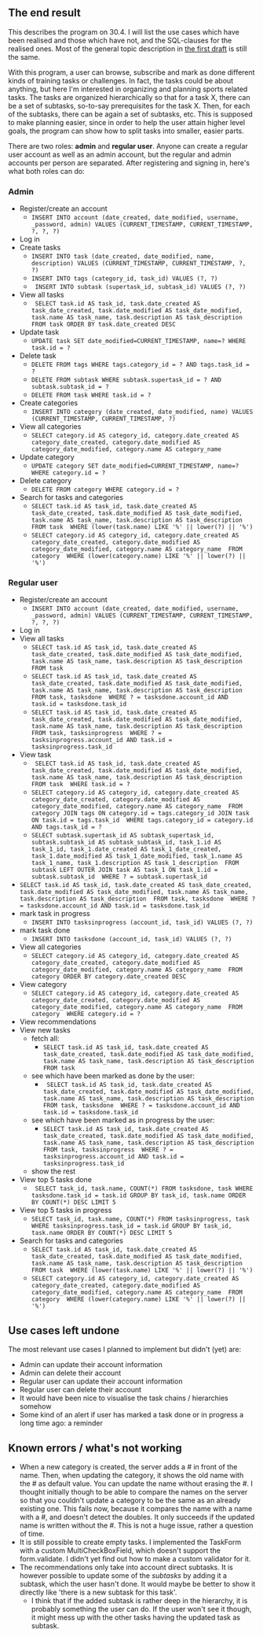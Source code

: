 ## The end result

This describes the program on 30.4. I will list the use cases which have been realised and those which have not, and the SQL-clauses for the realised ones. Most of the general topic description in [the first draft](./description.md) is still the same.

With this program, a user can browse, subscribe and mark as done different kinds of training tasks or challenges. In fact, the tasks could be about anything, but here I'm interested in organizing and planning sports related tasks. The tasks are organized hierarchically so that for a task X, there can be a set of subtasks, so-to-say prerequisites for the task X. Then, for each of the subtasks, there can be again a set of subtasks, etc. This is supposed to make planning easier, since in order to help the user attain higher level goals, the program can show how to split tasks into smaller, easier parts.

There are two roles: **admin** and **regular user**. Anyone can create a regular user account as well as an admin account, but the regular and admin accounts per person are separated. After registering and signing in, here's what both roles can do:

### Admin

- Register/create an account
    - `INSERT INTO account (date_created, date_modified, username, _password, admin) VALUES (CURRENT_TIMESTAMP, CURRENT_TIMESTAMP, ?, ?, ?)`
- Log in
- Create tasks
    - `INSERT INTO task (date_created, date_modified, name, description) VALUES (CURRENT_TIMESTAMP, CURRENT_TIMESTAMP, ?, ?)`
    - `INSERT INTO tags (category_id, task_id) VALUES (?, ?)`
    - ` INSERT INTO subtask (supertask_id, subtask_id) VALUES (?, ?)`
- View all tasks
    - ` SELECT task.id AS task_id, task.date_created AS task_date_created, task.date_modified AS task_date_modified, task.name AS task_name, task.description AS task_description 
FROM task ORDER BY task.date_created DESC`
- Update task
    - `UPDATE task SET date_modified=CURRENT_TIMESTAMP, name=? WHERE task.id = ?`
- Delete task
    - `DELETE FROM tags WHERE tags.category_id = ? AND tags.task_id = ?`
    - `DELETE FROM subtask WHERE subtask.supertask_id = ? AND subtask.subtask_id = ?`
    - `DELETE FROM task WHERE task.id = ?`
- Create categories
    - `INSERT INTO category (date_created, date_modified, name) VALUES (CURRENT_TIMESTAMP, CURRENT_TIMESTAMP, ?)`
- View all categories
    - `SELECT category.id AS category_id, category.date_created AS category_date_created, category.date_modified AS category_date_modified, category.name AS category_name`
- Update category
    - `UPDATE category SET date_modified=CURRENT_TIMESTAMP, name=? WHERE category.id = ?`
- Delete category
    - `DELETE FROM category WHERE category.id = ?`
- Search for tasks and categories
    - `SELECT task.id AS task_id, task.date_created AS task_date_created, task.date_modified AS task_date_modified, task.name AS task_name, task.description AS task_description 
FROM task 
WHERE (lower(task.name) LIKE '%' || lower(?) || '%')`
    - `SELECT category.id AS category_id, category.date_created AS category_date_created, category.date_modified AS category_date_modified, category.name AS category_name 
FROM category 
WHERE (lower(category.name) LIKE '%' || lower(?) || '%')`

### Regular user

- Register/create an account
    - `INSERT INTO account (date_created, date_modified, username, _password, admin) VALUES (CURRENT_TIMESTAMP, CURRENT_TIMESTAMP, ?, ?, ?)`
- Log in
- View all tasks
    - `SELECT task.id AS task_id, task.date_created AS task_date_created, task.date_modified AS task_date_modified, task.name AS task_name, task.description AS task_description 
FROM task`
    - `SELECT task.id AS task_id, task.date_created AS task_date_created, task.date_modified AS task_date_modified, task.name AS task_name, task.description AS task_description FROM task, tasksdone 
WHERE ? = tasksdone.account_id AND task.id = tasksdone.task_id`
    - `SELECT task.id AS task_id, task.date_created AS task_date_created, task.date_modified AS task_date_modified, task.name AS task_name, task.description AS task_description FROM task, tasksinprogress 
WHERE ? = tasksinprogress.account_id AND task.id = tasksinprogress.task_id`
- View task
    - ` SELECT task.id AS task_id, task.date_created AS task_date_created, task.date_modified AS task_date_modified, task.name AS task_name, task.description AS task_description 
FROM task 
WHERE task.id = ?`
    - `SELECT category.id AS category_id, category.date_created AS category_date_created, category.date_modified AS category_date_modified, category.name AS category_name 
FROM category JOIN tags ON category.id = tags.category_id JOIN task ON task.id = tags.task_id 
WHERE tags.category_id = category.id AND tags.task_id = ?`
    - `SELECT subtask.supertask_id AS subtask_supertask_id, subtask.subtask_id AS subtask_subtask_id, task_1.id AS task_1_id, task_1.date_created AS task_1_date_created, task_1.date_modified AS task_1_date_modified, task_1.name AS task_1_name, task_1.description AS task_1_description 
FROM subtask LEFT OUTER JOIN task AS task_1 ON task_1.id = subtask.subtask_id 
WHERE ? = subtask.supertask_id`
- `SELECT task.id AS task_id, task.date_created AS task_date_created, task.date_modified AS task_date_modified, task.name AS task_name, task.description AS task_description 
FROM task, tasksdone 
WHERE ? = tasksdone.account_id AND task.id = tasksdone.task_id`
- mark task in progress
    - `INSERT INTO tasksinprogress (account_id, task_id) VALUES (?, ?)`
- mark task done
    - `INSERT INTO tasksdone (account_id, task_id) VALUES (?, ?)`
- View all categories
    - `SELECT category.id AS category_id, category.date_created AS category_date_created, category.date_modified AS category_date_modified, category.name AS category_name 
FROM category ORDER BY category.date_created DESC`
- View category
    - `SELECT category.id AS category_id, category.date_created AS category_date_created, category.date_modified AS category_date_modified, category.name AS category_name 
FROM category 
WHERE category.id = ?`
- View recommendations
- View new tasks
    - fetch all:
        - `SELECT task.id AS task_id, task.date_created AS task_date_created, task.date_modified AS task_date_modified, task.name AS task_name, task.description AS task_description 
FROM task`
    - see which have been marked as done by the user:
        - ` SELECT task.id AS task_id, task.date_created AS task_date_created, task.date_modified AS task_date_modified, task.name AS task_name, task.description AS task_description 
FROM task, tasksdone 
WHERE ? = tasksdone.account_id AND task.id = tasksdone.task_id`
    - see which have been marked as in progress by the user:
        - `SELECT task.id AS task_id, task.date_created AS task_date_created, task.date_modified AS task_date_modified, task.name AS task_name, task.description AS task_description 
FROM task, tasksinprogress 
WHERE ? = tasksinprogress.account_id AND task.id = tasksinprogress.task_id`
    - show the rest
- View top 5 tasks done
    - ` SELECT task_id, task.name, COUNT(*) FROM tasksdone, task WHERE tasksdone.task_id = task.id GROUP BY task_id, task.name ORDER BY COUNT(*) DESC LIMIT 5`
- View top 5 tasks in progress
    - `SELECT task_id, task.name, COUNT(*) FROM tasksinprogress, task WHERE tasksinprogress.task_id = task.id GROUP BY task_id, task.name ORDER BY COUNT(*) DESC LIMIT 5`
- Search for tasks and categories
    - `SELECT task.id AS task_id, task.date_created AS task_date_created, task.date_modified AS task_date_modified, task.name AS task_name, task.description AS task_description 
FROM task 
WHERE (lower(task.name) LIKE '%' || lower(?) || '%')`
    - `SELECT category.id AS category_id, category.date_created AS category_date_created, category.date_modified AS category_date_modified, category.name AS category_name 
FROM category 
WHERE (lower(category.name) LIKE '%' || lower(?) || '%')`
    
    
## Use cases left undone

The most relevant use cases I planned to implement but didn't (yet) are:

- Admin can update their account information
- Admin can delete their account
- Regular user can update their account information
- Regular user can delete their account
- It would have been nice to visualise the task chains / hierarchies somehow
- Some kind of an alert if user has marked a task done or in progress a long time ago: a reminder

## Known errors / what's not working

- When a new category is created, the server adds a # in front of the name. Then, when updating the category, it shows the old name with the # as default value. You can update the name without erasing the #. I thought initially though to be able to compare the names on the server so that you couldn't update a category to be the same as an already existing one. This fails now, because it compares the name with a name with a #, and doesn't detect the doubles. It only succeeds if the updated name is written without the #. This is not a huge issue, rather a question of time.
- It is still possible to create empty tasks. I implemented the TaskForm with a custom MultiCheckBoxField, which doesn't support the form.validate. I didn't yet find out how to make a custom validator for it.
- The recommendations only take into account direct subtasks. It is however possible to update some of the *subtasks* by adding it a subtask, which the user hasn't done. It would maybe be better to show it directly like 'there is a new subtask for this task'.
    - I think that if the added subtask is rather deep in the hierarchy, it is probably something the user can do. If the user won't see it though, it might mess up with the other tasks having the updated task as subtask.